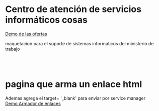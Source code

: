 <h1>Centro de atención de servicios informáticos cosas</h1>
<a href="https://hernanruscica.github.io/ServiciosInformaticosSoporte/serviciosinformaticossoporte/">Demo de las ofertas</a>
<p>maquetacion para el soporte de sistemas informaticos del ministerio de trabajo</p> <br><br>
<h1>pagina que arma un enlace html</h1>
<p>Ademas agrega el target= '_blank' para enviar por service manager<br>
<a href= 'https://hernanruscica.github.io/ServiciosInformaticosSoporte/armadoEnlacesHTML/'>Demo Armador de enlaces</a> </p>
